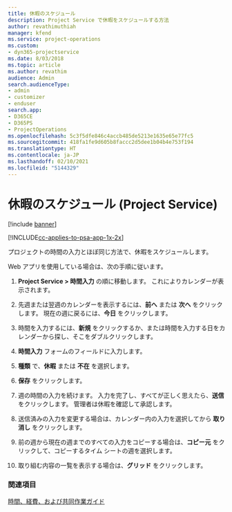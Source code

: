 ```yaml
---
title: 休暇のスケジュール
description: Project Service で休暇をスケジュールする方法
author: revathimuthiah
manager: kfend
ms.service: project-operations
ms.custom:
- dyn365-projectservice
ms.date: 8/03/2018
ms.topic: article
ms.author: revathim
audience: Admin
search.audienceType:
- admin
- customizer
- enduser
search.app:
- D365CE
- D365PS
- ProjectOperations
ms.openlocfilehash: 5c3f5dfe846c4accb485de5213e1635e65e77fc5
ms.sourcegitcommit: 418fa1fe9d605b8faccc2d5dee1b04b4e753f194
ms.translationtype: HT
ms.contentlocale: ja-JP
ms.lasthandoff: 02/10/2021
ms.locfileid: "5144329"
---
```

# <a name="schedule-time-off-project-service"></a>休暇のスケジュール (Project Service)

[!include [banner](../includes/psa-now-project-operations.md)]

[!INCLUDE[cc-applies-to-psa-app-1x-2x](../includes/cc-applies-to-psa-app-1x-2x.md)]

プロジェクトの時間の入力とほぼ同じ方法で、休暇をスケジュールします。  
  
 Web アプリを使用している場合は、次の手順に従います。  
  
1.  **Project Service > 時間入力** の順に移動します。 これによりカレンダーが表示されます。  
  
2.  先週または翌週のカレンダーを表示するには、**前へ** または **次へ** をクリックします。 現在の週に戻るには、**今日** をクリックします。  
  
3.  時間を入力するには、**新規** をクリックするか、または時間を入力する日をカレンダーから探し、そこをダブルクリックします。  
  
4.  **時間入力** フォームのフィールドに入力します。  
  
5.  **種類** で、**休暇** または **不在** を選択します。  
  
6.  **保存** をクリックします。  
  
7.  週の時間の入力を続けます。 入力を完了し、すべてが正しく思えたら、**送信** をクリックします。 管理者は休暇を確認して承認します。  
  
8.  送信済みの入力を変更する場合は、カレンダー内の入力を選択してから **取り消し** をクリックします。  
  
9. 前の週から現在の週までのすべての入力をコピーする場合は、**コピー元** をクリックして、コピーするタイム シートの週を選択します。  
  
10. 取り組む内容の一覧を表示する場合は、**グリッド** をクリックします。  
  
### <a name="see-also"></a>関連項目  
 [時間、経費、および共同作業ガイド](../psa/time-expense-collaboration-guide.md)

